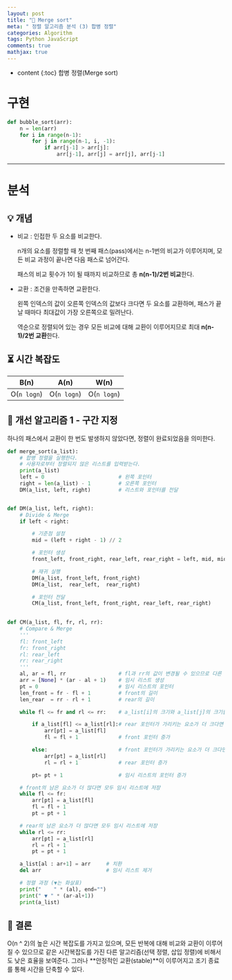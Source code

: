```yaml
---
layout: post
title: "🤝 Merge sort"
meta: " 정렬 알고리즘 분석 (3) 합병 정렬"
categories: Algorithm
tags: Python JavaScript
comments: true
mathjax: true
---
```




* content
{:toc}
합병 정렬(Merge sort)

# 구현

```python
def bubble_sort(arr):
    n = len(arr)
    for i in range(n-1):
        for j in range(n-1, i, -1):
            if arr[j-1] > arr[j]:
                arr[j-1], arr[j] = arr[j], arr[j-1]
```

---





# 분석

## 💡 개념

- 비교 : 인접한 두 요소를 비교한다.

  n개의 요소를 정렬할 때 첫 번째 패스(pass)에서는 n-1번의 비교가 이루어지며, 모든 비교 과정이 끝나면 다음 패스로 넘어간다.

  패스의 비교 횟수가 1이 될 때까지 비교하므로 총 **n(n-1)/2번 비교**한다.

- 교환 : 조건을 만족하면 교환한다.

  왼쪽 인덱스의 값이 오른쪽 인덱스의 값보다 크다면 두 요소를 교환하며, 패스가 끝날 때마다 최대값이 가장 오른쪽으로 밀려난다.

  역순으로 정렬되어 있는 경우 모든 비교에 대해 교환이 이루어지므로 최대 **n(n-1)/2번 교환**한다.

## ⏳ 시간 복잡도

|    B(n)     |    A(n)     |    W(n)     |
| :---------: | :---------: | :---------: |
| O(`n logn`) | O(`n logn`) | O(`n logn`) |

## 🌝 개선 알고리즘 1 - 구간 지정

하나의 패스에서 교환이 한 번도 발생하지 않았다면, 정렬이 완료되었음을 의미한다.

```python
def merge_sort(a_list):
    # 합병 정렬을 실행한다.
    # 사용자로부터 정렬되지 않은 리스트를 입력받는다.
    print(a_list)
    left = 0                        # 왼쪽 포인터
    right = len(a_list) - 1         # 오른쪽 포인터
    DM(a_list, left, right)         # 리스트와 포인터를 전달


def DM(a_list, left, right):
    # Divide & Merge
    if left < right:

        # 기준점 설정
        mid = (left + right - 1) // 2

        # 포인터 생성
        front_left, front_right, rear_left, rear_right = left, mid, mid+1, right

        # 재귀 실행
        DM(a_list, front_left, front_right)
        DM(a_list,  rear_left,  rear_right)

        # 포인터 전달
        CM(a_list, front_left, front_right, rear_left, rear_right)
    

def CM(a_list, fl, fr, rl, rr):
    # Compare & Merge
    '''
    fl: front_left
    fr: front_right
    rl: rear_left
    rr: rear_right
    '''
    al, ar = fl, rr                 # fl과 rr의 값이 변경될 수 있으므로 다른 변수에 저장
    arr = [None] * (ar - al + 1)    # 임시 리스트 생성
    pt = 0                          # 임시 리스트의 포인터
    len_front = fr - fl + 1         # front의 길이
    len_rear  = rr - rl + 1         # rear의 길이

    while fl <= fr and rl <= rr:    # a_list[i]의 크기와 a_list[j]의 크기를 비교

        if a_list[fl] <= a_list[rl]:# rear 포인터가 가리키는 요소가 더 크다면
            arr[pt] = a_list[fl]
            fl = fl + 1             # front 포인터 증가

        else:                       # front 포인터가 가리키는 요소가 더 크다면
            arr[pt] = a_list[rl]
            rl = rl + 1             # rear 포인터 증가

        pt= pt + 1                  # 임시 리스트의 포인터 증가

    # front의 남은 요소가 더 많다면 모두 임시 리스트에 저장
    while fl <= fr:
        arr[pt] = a_list[fl]
        fl = fl + 1
        pt = pt + 1

    # rear의 남은 요소가 더 많다면 모두 임시 리스트에 저장
    while rl <= rr:
        arr[pt] = a_list[rl]
        rl = rl + 1
        pt = pt + 1 

    a_list[al : ar+1] = arr     # 치환
    del arr                     # 임시 리스트 제거

    # 정렬 과정 (▼는 화살표)
    print("    " * (al), end="")
    print(" ▼ " * (ar-al+1))
    print(a_list)
```

## 🚩 결론

O(n ^ 2)의 높은 시간 복잡도를 가지고 있으며, 모든 반복에 대해 비교와 교환이 이루어질 수 있으므로 같은 시간복잡도를 가진 다른 알고리즘(선택 정렬, 삽입 정렬)에 비해서도 낮은 효율을 보여준다. 그러나 **안정적인 교환(stable)**이 이루어지고 조기 종료를 통해 시간을 단축할 수 있다.



